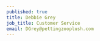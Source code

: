 ```yaml
---
published: true
title: Debbie Grey
job_title: Customer Service
email: DGrey@pettingzooplush.com
---
```

